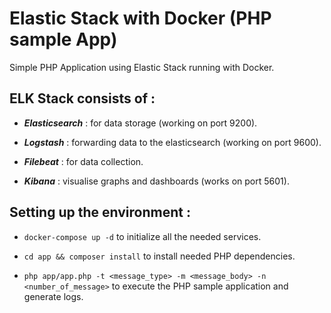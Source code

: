 
# Elastic Stack with Docker (PHP sample App)

Simple PHP Application using Elastic Stack running with Docker.

## **ELK Stack** consists of : 

- ***Elasticsearch*** : for data storage (working on port 9200).

- ***Logstash*** : forwarding data to the elasticsearch (working on port 9600).

- ***Filebeat*** : for data collection.

- ***Kibana*** : visualise graphs and dashboards (works on port 5601).

## Setting up the environment :

- ``docker-compose up -d``  to initialize all the needed services.

- ```cd app && composer install```  to install needed PHP dependencies.

- ```php app/app.php -t <message_type> -m <message_body> -n <number_of_message>```  to execute the PHP sample application and generate logs.
